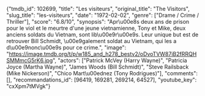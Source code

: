 {"tmdb_id": 102699, "title": "Les visiteurs", "original_title": "The Visitors", "slug_title": "les-visiteurs", "date": "1972-02-02", "genre": ["Drame / Crime / Thriller"], "score": "6.8/10", "synopsis": "Apr\u00e8s deux ans de prison pour le viol et le meurtre d'une jeune vietnamienne, Tony et Mike, deux anciens soldats du Vietnam, sont lib\u00e9r\u00e9s. Leur unique but est de retrouver Bill Schmidt, \u00e9galement soldat au Vietnam, qui les a d\u00e9nonc\u00e9s pour ce crime.", "image": "https://image.tmdb.org/t/p/w185_and_h278_bestv2/oDvoTVW87iB2fRRQHSMMmcG5rK6.jpg", "actors": ["Patrick McVey (Harry Wayne)", "Patricia Joyce (Martha Wayne)", "James Woods (Bill Schmidt)", "Steve Railsback (Mike Nickerson)", "Chico Mart\u00ednez (Tony Rodrigues)"], "comments": [], "recommandations_id": [96419, 169281, 269214, 64527], "youtube_key": "cxXpm7tMVgk"}
